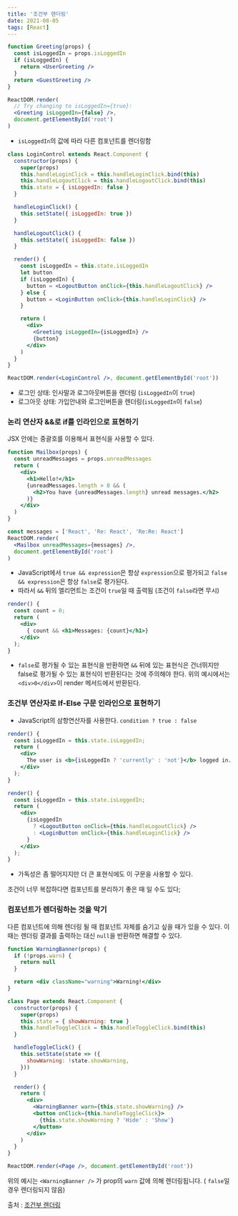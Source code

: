 ```yaml
---
title: '조건부 렌더링'
date: 2021-08-05
tags: [React]
---
```


```jsx
function Greeting(props) {
  const isLoggedIn = props.isLoggedIn
  if (isLoggedIn) {
    return <UserGreeting />
  }
  return <GuestGreeting />
}

ReactDOM.render(
  // Try changing to isLoggedIn={true}:
  <Greeting isLoggedIn={false} />,
  document.getElementById('root')
)
```

- `isLoggedIn`의 값에 따라 다른 컴포넌트를 렌더링함

```jsx
class LoginControl extends React.Component {
  constructor(props) {
    super(props)
    this.handleLoginClick = this.handleLoginClick.bind(this)
    this.handleLogoutClick = this.handleLogoutClick.bind(this)
    this.state = { isLoggedIn: false }
  }

  handleLoginClick() {
    this.setState({ isLoggedIn: true })
  }

  handleLogoutClick() {
    this.setState({ isLoggedIn: false })
  }

  render() {
    const isLoggedIn = this.state.isLoggedIn
    let button
    if (isLoggedIn) {
      button = <LogoutButton onClick={this.handleLogoutClick} />
    } else {
      button = <LoginButton onClick={this.handleLoginClick} />
    }

    return (
      <div>
        <Greeting isLoggedIn={isLoggedIn} />
        {button}
      </div>
    )
  }
}

ReactDOM.render(<LoginControl />, document.getElementById('root'))
```

- 로그인 상태: 인사말과 로그아웃버튼을 렌더링 (`isLoggedIn`이 `true`)
- 로그아웃 상태: 가입안내와 로그인버튼을 렌더링(`isLoggedIn`이 `false`)

### 논리 연산자 &&로 if를 인라인으로 표현하기

JSX 안에는 중괄호를 이용해서 표현식을 사용할 수 있다.

```jsx
function Mailbox(props) {
  const unreadMessages = props.unreadMessages
  return (
    <div>
      <h1>Hello!</h1>
      {unreadMessages.length > 0 && (
        <h2>You have {unreadMessages.length} unread messages.</h2>
      )}
    </div>
  )
}

const messages = ['React', 'Re: React', 'Re:Re: React']
ReactDOM.render(
  <Mailbox unreadMessages={messages} />,
  document.getElementById('root')
)
```

- JavaScript에서 `true && expression`은 항상 `expression`으로 평가되고 `false && expression`은 항상 `false`로 평가된다.
- 따라서 `&&` 뒤의 엘리먼트는 조건이 `true`일 때 출력됨 (조건이 `false`라면 무시)

```jsx
render() {
  const count = 0;
  return (
    <div>
      { count && <h1>Messages: {count}</h1>}
    </div>
  );
}
```

- `false`로 평가될 수 있는 표현식을 반환하면 `&&` 뒤에 있는 표현식은 건너뛰지만 false로 평가될 수 있는 표현식이 반환된다는 것에 주의해야 한다. 위의 예시에서는 `<div>0</div>`이 render 메서드에서 반환된다.

### 조건부 연산자로 If-Else 구문 인라인으로 표현하기

- JavaScript의 삼항연산자를 사용한다. `condition ? true : false`

```jsx
render() {
  const isLoggedIn = this.state.isLoggedIn;
  return (
    <div>
      The user is <b>{isLoggedIn ? 'currently' : 'not'}</b> logged in.
    </div>
  );
}
```

```jsx
render() {
  const isLoggedIn = this.state.isLoggedIn;
  return (
    <div>
      {isLoggedIn
        ? <LogoutButton onClick={this.handleLogoutClick} />
        : <LoginButton onClick={this.handleLoginClick} />
      }
    </div>
  );
}
```

- 가독성은 좀 떨어지지만 더 큰 표현식에도 이 구문을 사용할 수 있다.

조건이 너무 복잡하다면 컴포넌트를 분리하기 좋은 때 일 수도 있다;

### 컴포넌트가 렌더링하는 것을 막기

다른 컴포넌트에 의해 렌더링 될 때 컴포넌트 자체를 숨기고 싶을 때가 있을 수 있다. 이때는 렌더링 결과를 출력하는 대신 `null`을 반환하면 해결할 수 있다.

```jsx
function WarningBanner(props) {
  if (!props.warn) {
    return null
  }

  return <div className="warning">Warning!</div>
}

class Page extends React.Component {
  constructor(props) {
    super(props)
    this.state = { showWarning: true }
    this.handleToggleClick = this.handleToggleClick.bind(this)
  }

  handleToggleClick() {
    this.setState(state => ({
      showWarning: !state.showWarning,
    }))
  }

  render() {
    return (
      <div>
        <WarningBanner warn={this.state.showWarning} />
        <button onClick={this.handleToggleClick}>
          {this.state.showWarning ? 'Hide' : 'Show'}
        </button>
      </div>
    )
  }
}

ReactDOM.render(<Page />, document.getElementById('root'))
```

위의 예시는 `<WarningBanner />` 가 prop의 `warn` 값에 의해 렌더링됩니다. ( `false`일 경우 렌더링되지 않음)

출처 : [조건부 렌더링](https://ko.reactjs.org/docs/conditional-rendering.html)
